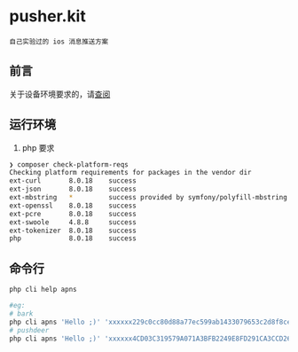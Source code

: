 # pusher.kit
    自己实验过的 ios 消息推送方案

## 前言
   关于设备环境要求的，请[查阅](https://github.com/zhanghuid/pusher.kit/wiki/Requirement)

## 运行环境
1. php 要求
```bash
❯ composer check-platform-reqs
Checking platform requirements for packages in the vendor dir
ext-curl       8.0.18    success
ext-json       8.0.18    success
ext-mbstring   *         success provided by symfony/polyfill-mbstring
ext-openssl    8.0.18    success
ext-pcre       8.0.18    success
ext-swoole     4.8.8     success
ext-tokenizer  8.0.18    success
php            8.0.18    success
```

## 命令行
```bash
php cli help apns

#eg:
# bark
php cli apns 'Hello ;)' 'xxxxxx229c0cc80d88a77ec599ab1433079653c2d8f8ce5b9b2ee4dbf3dd66e5'
# pushdeer
php cli apns 'Hello ;)' 'xxxxxx4CD03C319579A071A3BFB2249E8FD291CA3CCD2633ACBD2C8E9C274D3A'
```
